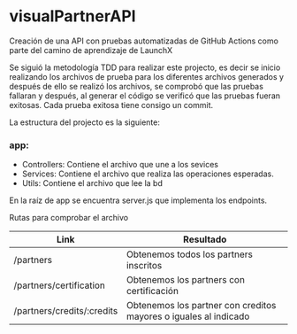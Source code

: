 # visualPartnerAPI
Creación de una API con pruebas automatizadas de GitHub Actions como parte del camino de aprendizaje de LaunchX


Se siguió la metodología TDD para realizar este projecto, es decir se inicio realizando los archivos de prueba para los diferentes archivos generados y después de ello se realizó los archivos, se comprobó que las pruebas fallaran y después, al generar el código se verificó que las pruebas fueran exitosas. Cada prueba exitosa tiene consigo un commit.

La estructura del projecto es la siguiente:
### app:
* Controllers: Contiene el archivo que une a los sevices
* Services: Contiene el archivo que realiza las operaciones esperadas.
* Utils: Contiene el archivo que lee la bd

En la raíz de app se encuentra server.js que implementa los endpoints.

Rutas para comprobar el archivo

|Link  |Resultado  |
|---------|---------|
|/partners     |  Obtenemos todos los partners inscritos       |
|/partners/certification     |    Obtenemos los partners con certificación     |
|/partners/credits/:credits     |  Obtenemos los partner con creditos mayores o iguales al indicado       |
